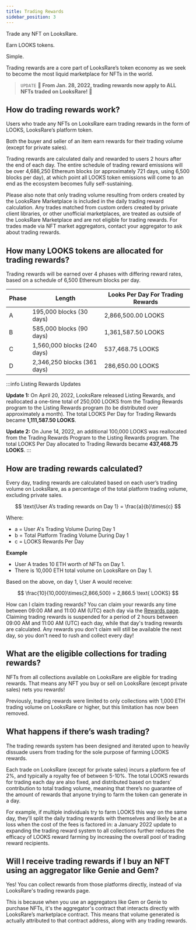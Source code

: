 ```yaml
---
title: Trading Rewards
sidebar_position: 3
---
```


Trade any NFT on LooksRare.

Earn LOOKS tokens.

Simple.

Trading rewards are a core part of LooksRare’s token economy as we seek to become the most liquid marketplace for NFTs in the world.

> `UPDATE` **🎉 From Jan. 28, 2022, trading rewards now apply to ALL NFTs traded on LooksRare! 🎉**

## How do trading rewards work?

Users who trade any NFTs on LooksRare earn trading rewards in the form of LOOKS, LooksRare’s platform token.

Both the buyer and seller of an item earn rewards for their trading volume (except for private sales).

Trading rewards are calculated daily and rewarded to users 2 hours after the end of each day. The entire schedule of trading reward emissions will be over 4,686,250 Ethereum blocks (or approximately 721 days, using 6,500 blocks per day), at which point all LOOKS token emissions will come to an end as the ecosystem becomes fully self-sustaining.

Please also note that only trading volume resulting from orders created by the LooksRare Marketplace is included in the daily trading reward calculation. Any trades matched from custom orders created by private client libraries, or other unofficial marketplaces, are treated as outside of the LooksRare Marketplace and are not eligible for trading rewards. For trades made via NFT market aggregators, contact your aggregator to ask about trading rewards.

## How many LOOKS tokens are allocated for trading rewards?

Trading rewards will be earned over 4 phases with differing reward rates, based on a schedule of 6,500 Ethereum blocks per day.

| Phase | Length                      | Looks Per Day For Trading Rewards |
| ----- | --------------------------- | --------------------------------- |
| A     | 195,000 blocks (30 days)    | 2,866,500.00 LOOKS                |
| B     | 585,000 blocks (90 days)    | 1,361,587.50 LOOKS                |
| C     | 1,560,000 blocks (240 days) | 537,468.75 LOOKS                  |
| D     | 2,346,250 blocks (361 days) | 286,650.00 LOOKS                  |

:::info Listing Rewards Updates

**Update 1:** On April 20, 2022, LooksRare released Listing Rewards, and reallocated a one-time total of 250,000 LOOKS from the Trading Rewards program to the Listing Rewards program (to be distributed over approximately a month). The total LOOKS Per Day for Trading Rewards became **1,111,587.50 LOOKS**.

**Update 2:** On June 14, 2022, an additional 100,000 LOOKS was reallocated from the Trading Rewards Program to the Listing Rewards program. The total LOOKS Per Day allocated to Trading Rewards became **437,468.75 LOOKS**.
:::

## How are trading rewards calculated?

Every day, trading rewards are calculated based on each user’s trading volume on LooksRare, as a percentage of the total platform trading volume, excluding private sales.

$$
\text{User A’s trading rewards on Day 1} = \frac{a}{b}\times{c}
$$

Where:

- a = User A's Trading Volume During Day 1
- b = Total Platform Trading Volume During Day 1
- c = LOOKS Rewards Per Day

**Example**

- User A trades 10 ETH worth of NFTs on Day 1.
- There is 10,000 ETH total volume on LooksRare on Day 1.

Based on the above, on day 1, User A would receive:

$$
\frac{10}{10,000}\times{2,866,500} = 2,866.5 \text{ LOOKS}
$$

How can I claim trading rewards? You can claim your rewards any time between 09:00 AM and 11:00 AM (UTC) each day via the [Rewards page](https://looksrare.org/rewards). Claiming trading rewards is suspended for a period of 2 hours between 09:00 AM and 11:00 AM (UTC) each day, while that day's trading rewards are calculated. Any rewards you don't claim will still be available the next day, so you don't need to rush and collect every day!

## What are the eligible collections for trading rewards?

NFTs from all collections available on LooksRare are eligible for trading rewards. That means any NFT you buy or sell on LooksRare (except private sales) nets you rewards!

Previously, trading rewards were limited to only collections with 1,000 ETH trading volume on LooksRare or higher, but this limitation has now been removed.

## What happens if there’s wash trading?

The trading rewards system has been designed and iterated upon to heavily dissuade users from trading for the sole purpose of farming LOOKS rewards.

Each trade on LooksRare (except for private sales) incurs a platform fee of 2%, and typically a royalty fee of between 5-10%. The total LOOKS rewards for trading each day are also fixed, and distributed based on traders’ contribution to total trading volume, meaning that there’s no guarantee of the amount of rewards that anyone trying to farm the token can generate in a day.

For example, if multiple individuals try to farm LOOKS this way on the same day, they’ll split the daily trading rewards with themselves and likely be at a loss when the cost of the fees is factored in: a January 2022 update to expanding the trading reward system to all collections further reduces the efficacy of LOOKS reward farming by increasing the overall pool of trading reward recipients.

## Will I receive trading rewards if I buy an NFT using an aggregator like Genie and Gem?

Yes! You can collect rewards from those platforms directly, instead of via LooksRare's trading rewards page.

This is because when you use an aggregators like Gem or Genie to purchase NFTs, it's the aggregator's contract that interacts directly with LooksRare’s marketplace contract. This means that volume generated is actually attributed to that contract address, along with any trading rewards.
